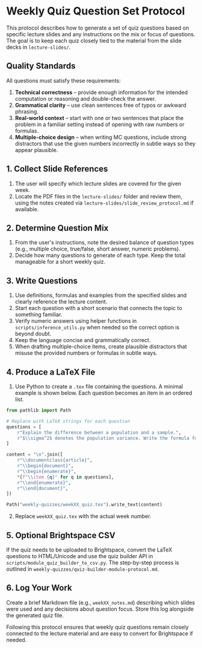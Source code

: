 # Weekly Quiz Question Set Protocol

This protocol describes how to generate a set of quiz questions based on specific lecture slides and any instructions on the mix or focus of questions. The goal is to keep each quiz closely tied to the material from the slide decks in `lecture-slides/`.

## Quality Standards
All questions must satisfy these requirements:
1. **Technical correctness** – provide enough information for the intended computation or reasoning and double-check the answer.
2. **Grammatical clarity** – use clean sentences free of typos or awkward phrasing.
3. **Real-world context** – start with one or two sentences that place the problem in a familiar setting instead of opening with raw numbers or formulas.
4. **Multiple-choice design** – when writing MC questions, include strong distractors that use the given numbers incorrectly in subtle ways so they appear plausible.

## 1. Collect Slide References
1. The user will specify which lecture slides are covered for the given week.
2. Locate the PDF files in the `lecture-slides/` folder and review them, using the notes created via `lecture-slides/slide_review_protocol.md` if available.

## 2. Determine Question Mix
1. From the user's instructions, note the desired balance of question types (e.g., multiple choice, true/false, short answer, numeric problems).
2. Decide how many questions to generate of each type. Keep the total manageable for a short weekly quiz.

## 3. Write Questions
1. Use definitions, formulas and examples from the specified slides and clearly reference the lecture content.
2. Start each question with a short scenario that connects the topic to something familiar.
3. Verify numeric answers using helper functions in `scripts/inference_utils.py` when needed so the correct option is beyond doubt.
4. Keep the language concise and grammatically correct.
5. When drafting multiple-choice items, create plausible distractors that misuse the provided numbers or formulas in subtle ways.

## 4. Produce a LaTeX File
1. Use Python to create a `.tex` file containing the questions. A minimal example is shown below. Each question becomes an item in an ordered list.

```python
from pathlib import Path

# Replace with LaTeX strings for each question
questions = [
    r"Explain the difference between a population and a sample.",
    r"$\\sigma^2$ denotes the population variance. Write the formula for the sample variance."
]

content = "\n".join([
    r"\\documentclass{article}",
    r"\\begin{document}",
    r"\\begin{enumerate}",
    *[f"\\item {q}" for q in questions],
    r"\\end{enumerate}",
    r"\\end{document}",
])

Path("weekly-quizzes/weekXX_quiz.tex").write_text(content)
```

2. Replace `weekXX_quiz.tex` with the actual week number.

## 5. Optional Brightspace CSV
If the quiz needs to be uploaded to Brightspace, convert the LaTeX questions to HTML/Unicode and use the quiz builder API in `scripts/module_quiz_builder_to_csv.py`. The step-by-step process is outlined in `weekly-quizzes/quiz-builder-module-protocol.md`.

## 6. Log Your Work
Create a brief Markdown file (e.g., `weekXX_notes.md`) describing which slides were used and any decisions about question focus. Store this log alongside the generated quiz file.

Following this protocol ensures that weekly quiz questions remain closely connected to the lecture material and are easy to convert for Brightspace if needed.

